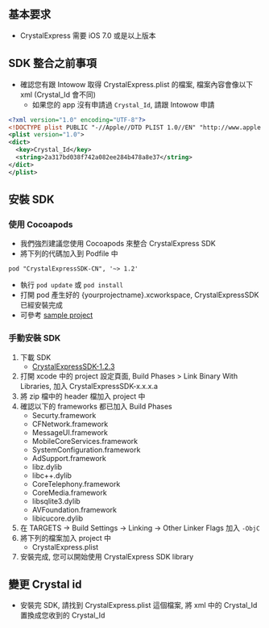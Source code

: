 ## 基本要求
- CrystalExpress 需要 iOS 7.0 或是以上版本

## SDK 整合之前事項
- 確認您有跟 Intowow 取得 CrystalExpress.plist 的檔案, 檔案內容會像以下 xml (Crystal_Id 會不同)
    - 如果您的 app 沒有申請過 `Crystal_Id`, 請跟 Intowow 申請

```xml
<?xml version="1.0" encoding="UTF-8"?>
<!DOCTYPE plist PUBLIC "-//Apple//DTD PLIST 1.0//EN" "http://www.apple.com/DTDs/PropertyList-1.0.dtd">
<plist version="1.0">
<dict>
  <key>Crystal_Id</key>
  <string>2a317bd038f742a082ee284b478a8e37</string>
</dict>
</plist>
```

## 安裝 SDK
### 使用 Cocoapods
- 我們強烈建議您使用 Cocoapods 來整合 CrystalExpress SDK
- 將下列的代碼加入到 Podfile 中
```
pod "CrystalExpressSDK-CN", '~> 1.2'
```
- 執行 `pod update` 或 `pod install`
- 打開 pod 產生好的 {yourprojectname}.xcworkspace, CrystalExpressSDK 已經安裝完成
- 可參考 [sample project](https://github.com/roylo/CrystalExpressSample)

### 手動安裝 SDK
1. 下載 SDK
    - [CrystalExpressSDK-1.2.3](http://intowow-demo.oss-cn-beijing.aliyuncs.com/ios_manual_sdk%2FCrystalExpressSDK-CN-1.2.3.zip)
2. 打開 xcode 中的 project 設定頁面, Build Phases > Link Binary With Libraries, 加入 CrystalExpressSDK-x.x.x.a
3. 將 zip 檔中的 header 檔加入 project 中
4. 確認以下的 frameworks 都已加入 Build Phases
    - Securty.framework
    - CFNetwork.framework
    - MessageUI.framework
    - MobileCoreServices.framework
    - SystemConfiguration.framework
    - AdSupport.framework
    - libz.dylib
    - libc++.dylib
    - CoreTelephony.framework
    - CoreMedia.framework
    - libsqlite3.dylib
    - AVFoundation.framework
    - libicucore.dylib
5. 在 TARGETS -> Build Settings -> Linking -> Other Linker Flags 加入 `-ObjC`
6. 將下列的檔案加入 project 中
    - CrystalExpress.plist
7. 安裝完成, 您可以開始使用 CrystalExpress SDK library

## 變更 Crystal id
- 安裝完 SDK, 請找到 CrystalExpress.plist 這個檔案, 將 xml 中的 Crystal_Id 置換成您收到的 Crystal_Id
